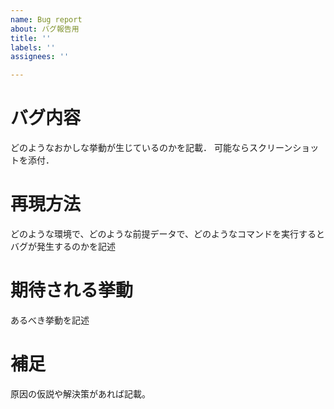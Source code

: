 ```yaml
---
name: Bug report
about: バグ報告用
title: ''
labels: ''
assignees: ''

---
```


# バグ内容
どのようなおかしな挙動が生じているのかを記載．
可能ならスクリーンショットを添付．

# 再現方法
どのような環境で、どのような前提データで、どのようなコマンドを実行するとバグが発生するのかを記述

# 期待される挙動
あるべき挙動を記述

# 補足
原因の仮説や解決策があれば記載。
